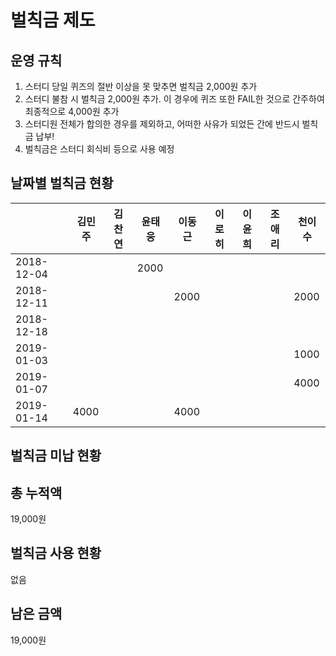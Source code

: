 # 벌칙금 제도

## 운영 규칙

1. 스터디 당일 퀴즈의 절반 이상을 못 맞추면 벌칙금 2,000원 추가
2. 스터디 불참 시 벌칙금 2,000원 추가. 이 경우에 퀴즈 또한 FAIL한 것으로 간주하여 최종적으로 4,000원 추가
3. 스터디원 전체가 합의한 경우를 제외하고, 어떠한 사유가 되었든 간에 반드시 벌칙금 납부!
4. 벌칙금은 스터디 회식비 등으로 사용 예정

## 날짜별 벌칙금 현황

|            |  김민주  |  김찬연  |  윤태웅  |  이동근  |  이로히  |  이윤희  |  조애리  |  천이수  |
| ---------- |  ----  |  ----  |  ----  |  ----  |  ----  |  ----  |  ----  |  ----  |
| 2018-12-04 |        |        |  2000  |        |        |        |        |        |
| 2018-12-11 |        |        |        |  2000  |        |        |        |  2000  |
| 2018-12-18 |        |        |        |        |        |        |        |        |
| 2019-01-03 |        |        |        |        |        |        |        |  1000  |
| 2019-01-07 |        |        |        |        |        |        |        |  4000  |
| 2019-01-14 |  4000  |        |        |  4000  |        |        |        |        |

## 벌칙금 미납 현황

## 총 누적액

19,000원

## 벌칙금 사용 현황

없음

## 남은 금액

19,000원
